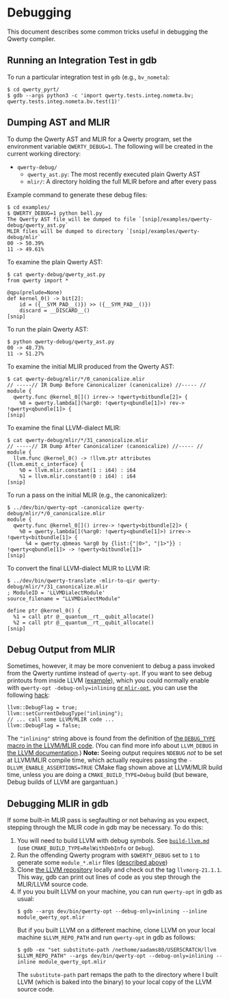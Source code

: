 Debugging
=========

This document describes some common tricks useful in debugging the Qwerty
compiler.

Running an Integration Test in gdb
----------------------------------

To run a particular integration test in `gdb` (e.g., `bv_nometa`):

    $ cd qwerty_pyrt/
    $ gdb --args python3 -c 'import qwerty.tests.integ.nometa.bv; qwerty.tests.integ.nometa.bv.test(1)'

Dumping AST and MLIR
--------------------

To dump the Qwerty AST and MLIR for a Qwerty program, set the environment
variable `QWERTY_DEBUG=1`. The following will be created in the current working
directory:

* `qwerty-debug/`
  * `qwerty_ast.py`: The most recently executed plain Qwerty AST
  * `mlir/`: A directory holding the full MLIR before and after every pass

Example command to generate these debug files:

    $ cd examples/
    $ QWERTY_DEBUG=1 python bell.py
    The Qwerty AST file will be dumped to file `[snip]/examples/qwerty-debug/qwerty_ast.py`
    MLIR files will be dumped to directory `[snip]/examples/qwerty-debug/mlir`
    00 -> 50.39%
    11 -> 49.61%

To examine the plain Qwerty AST:

    $ cat qwerty-debug/qwerty_ast.py
    from qwerty import *

    @qpu(prelude=None)
    def kernel_0() -> bit[2]:
        id = ({__SYM_PAD__()}) >> ({__SYM_PAD__()})
        discard = __DISCARD__()
    [snip]

To run the plain Qwerty AST:

    $ python qwerty-debug/qwerty_ast.py
    00 -> 48.73%
    11 -> 51.27%

To examine the initial MLIR produced from the Qwerty AST:

    $ cat qwerty-debug/mlir/*/0_canonicalize.mlir
    // -----// IR Dump Before Canonicalizer (canonicalize) //----- //
    module {
      qwerty.func @kernel_0[]() irrev-> !qwerty<bitbundle[2]> {
        %0 = qwerty.lambda[](%arg0: !qwerty<qbundle[1]>) rev-> !qwerty<qbundle[1]> {
    [snip]

To examine the final LLVM-dialect MLIR:

    $ cat qwerty-debug/mlir/*/31_canonicalize.mlir
    // -----// IR Dump After Canonicalizer (canonicalize) //----- //
    module {
      llvm.func @kernel_0() -> !llvm.ptr attributes {llvm.emit_c_interface} {
        %0 = llvm.mlir.constant(1 : i64) : i64
        %1 = llvm.mlir.constant(0 : i64) : i64
    [snip]

To run a pass on the initial MLIR (e.g., the canonicalizer):

    $ ../dev/bin/qwerty-opt -canonicalize qwerty-debug/mlir/*/0_canonicalize.mlir
    module {
      qwerty.func @kernel_0[]() irrev-> !qwerty<bitbundle[2]> {
        %0 = qwerty.lambda[](%arg0: !qwerty<qbundle[1]>) irrev-> !qwerty<bitbundle[1]> {
          %4 = qwerty.qbmeas %arg0 by {list:{"|0>", "|1>"}} : !qwerty<qbundle[1]> -> !qwerty<bitbundle[1]>
    [snip]

To convert the final LLVM-dialect MLIR to LLVM IR:

    $ ../dev/bin/qwerty-translate -mlir-to-qir qwerty-debug/mlir/*/31_canonicalize.mlir
    ; ModuleID = 'LLVMDialectModule'
    source_filename = "LLVMDialectModule"

    define ptr @kernel_0() {
      %1 = call ptr @__quantum__rt__qubit_allocate()
      %2 = call ptr @__quantum__rt__qubit_allocate()
    [snip]

Debug Output from MLIR
----------------------

Sometimes, however, it may be more convenient to debug a pass invoked from the
Qwerty runtime instead of `qwerty-opt`. If you want to see debug printouts from
inside LLVM ([example][2]), which you could normally enable with
`qwerty-opt -debug-only=inlining` [or `mlir-opt`][3], you can use the following
[hack][4]:

    llvm::DebugFlag = true;
    llvm::setCurrentDebugType("inlining");
    // ... call some LLVM/MLIR code ...
    llvm::DebugFlag = false;

The `"inlining"` string above is found from the definition of [the `DEBUG_TYPE`
macro in the LLVM/MLIR code][1]. (You can find more info about `LLVM_DEBUG` in
[the LLVM documentation][5].) **Note:** Seeing output requires `NDEBUG` _not_
to be set at LLVM/MLIR compile time, which actually requires passing the
`-DLLVM_ENABLE_ASSERTIONS=TRUE` CMake flag shown above at LLVM/MLIR build time,
unless you are doing a `CMAKE_BUILD_TYPE=Debug` build (but beware, Debug builds
of LLVM are gargantuan.)

Debugging MLIR in gdb
---------------------

If some built-in MLIR pass is segfaulting or not behaving as you expect,
stepping through the MLIR code in gdb may be necessary. To do this:

1. You will need to build LLVM with debug symbols. See
   [`build-llvm.md`](build-llvm.md) (use `CMAKE_BUILD_TYPE=RelWithDebInfo` or `Debug`).
2. Run the offending Qwerty program with `$QWERTY_DEBUG` set to `1` to generate
   some `module_*.mlir` files ([described above](#debugging))
3. Clone [the LLVM repository][4] locally and check out the tag
   `llvmorg-21.1.1`. This way, gdb can print out lines of code as you step
   through the MLIR/LLVM source code.
4. If you you built LLVM on your machine, you can run `qwerty-opt` in gdb as usual:
   ```
   $ gdb --args dev/bin/qwerty-opt --debug-only=inlining --inline module_qwerty_opt.mlir
   ```
   But if you built LLVM on a different machine, clone LLVM on your local
   machine `$LLVM_REPO_PATH` and run `qwerty-opt` in gdb as follows:
   ```
   $ gdb -ex "set substitute-path /nethome/aadams80/USERSCRATCH/llvm $LLVM_REPO_PATH" --args dev/bin/qwerty-opt --debug-only=inlining --inline module_qwerty_opt.mlir
   ```
   The `substitute-path` part remaps the path to the directory where I built
   LLVM (which is baked into the binary) to your local copy of the LLVM source
   code.

[1]: https://github.com/llvm/llvm-project/blob/ef33d6cbfc2dada0709783563fee57e6afd9a2d9/mlir/lib/Transforms/Inliner.cpp#L33
[2]: https://github.com/llvm/llvm-project/blob/ef33d6cbfc2dada0709783563fee57e6afd9a2d9/mlir/lib/Transforms/Utils/InliningUtils.cpp#L139-L142
[3]: https://mlir.llvm.org/getting_started/Debugging/
[4]: https://github.com/llvm/llvm-project
[5]: https://llvm.org/docs/ProgrammersManual.html#the-llvm-debug-macro-and-debug-option
